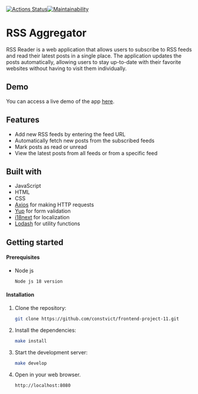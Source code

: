 [![Actions Status](https://github.com/constvict/frontend-project-11/workflows/hexlet-check/badge.svg)](https://github.com/constvict/frontend-project-11/actions)[![Maintainability](https://api.codeclimate.com/v1/badges/dc1f53eab81005e7dd18/maintainability)](https://codeclimate.com/github/constvict/frontend-project-11/maintainability)

# RSS Aggregator

RSS Reader is a web application that allows users to subscribe to RSS feeds and read their latest posts in a single place. The application updates the posts automatically, allowing users to stay up-to-date with their favorite websites without having to visit them individually.

## Demo

You can access a live demo of the app [here](https://frontend-project-11-mu-mocha.vercel.app/).

## Features

- Add new RSS feeds by entering the feed URL
- Automatically fetch new posts from the subscribed feeds
- Mark posts as read or unread
- View the latest posts from all feeds or from a specific feed

## Built with

- JavaScript
- HTML
- CSS
- [Axios](https://github.com/axios/axios) for making HTTP requests
- [Yup](https://github.com/jquense/yup) for form validation
- [i18next](https://github.com/i18next/i18next) for localization
- [Lodash](https://lodash.com/) for utility functions

## Getting started

#### Prerequisites

* Node js 
  ```sh 
  Node js 18 version
  ```
#### Installation

1. Clone the repository:
   ```sh
   git clone https://github.com/constvict/frontend-project-11.git
2. Install the dependencies:
   ```sh
   make install
3. Start the development server:
     ```sh
    make develop
4. Open in your web browser.
     ```sh
    http://localhost:8080

